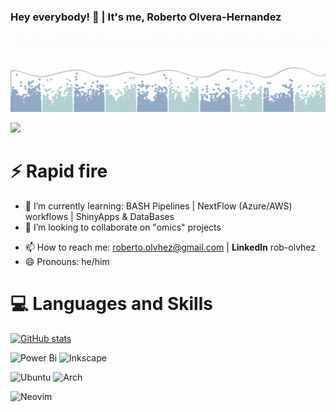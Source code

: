 ### Hey everybody! 👋 | It's me, Roberto Olvera-Hernandez

![](banner.png)

[<img src="https://img.shields.io/badge/linkedin-%230077B5.svg?style=for-the-badge&logo=linkedin&logoColor=white">](https://www.linkedin.com/in/rob-olvhez/)

# ⚡ Rapid fire
<!-- - 🔭 I’m currently working on ... -->
- 🌱 I’m currently learning: BASH Pipelines | NextFlow (Azure/AWS) workflows | ShinyApps & DataBases
- 👯 I’m looking to collaborate on "omics" projects
<!-- - 🤔 I’m looking for help with ... -->
<!-- - 💬 Ask me about -->
- 📫 How to reach me: roberto.olvhez@gmail.com | **LinkedIn** rob-olvhez
- 😄 Pronouns: he/him
<!-- - ⚡ Fun fact: ... -->

# 💻 Languages and Skills

[![GitHub stats](https://github-readme-stats.vercel.app/api?username=robolvhez)](https://github.com/anuraghazra/github-readme-stats)

<!--- 
![R](https://img.shields.io/badge/r-%23276DC3.svg?style=for-the-badge&logo=r&logoColor=white)
![LaTeX](https://img.shields.io/badge/latex-%23008080.svg?style=for-the-badge&logo=latex&logoColor=white)
![Shell Script](https://img.shields.io/badge/shell_script-%23121011.svg?style=for-the-badge&logo=gnu-bash&logoColor=white)
![Python](https://img.shields.io/badge/python-3670A0?style=for-the-badge&logo=python&logoColor=ffdd54)
-->

![Power Bi](https://img.shields.io/badge/power_bi-F2C811?style=for-the-badge&logo=powerbi&logoColor=black)
![Inkscape](https://img.shields.io/badge/Inkscape-e0e0e0?style=for-the-badge&logo=inkscape&logoColor=080A13)

![Ubuntu](https://img.shields.io/badge/Ubuntu-E95420?style=for-the-badge&logo=ubuntu&logoColor=white)
![Arch](https://img.shields.io/badge/Arch%20Linux-1793D1?logo=arch-linux&logoColor=fff&style=for-the-badge)

![Neovim](https://img.shields.io/badge/NeoVim-%2357A143.svg?&style=for-the-badge&logo=neovim&logoColor=white)
